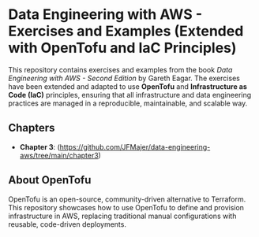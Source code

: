 # Data Engineering with AWS - Exercises and Examples (Extended with OpenTofu and IaC Principles)

This repository contains exercises and examples from the book *Data Engineering with AWS - Second Edition* by Gareth Eagar. The exercises have been extended and adapted to use **OpenTofu** and **Infrastructure as Code (IaC)** principles, ensuring that all infrastructure and data engineering practices are managed in a reproducible, maintainable, and scalable way.

## Chapters

- **Chapter 3**: (https://github.com/JFMajer/data-engineering-aws/tree/main/chapter3)
    

## About OpenTofu

OpenTofu is an open-source, community-driven alternative to Terraform. This repository showcases how to use OpenTofu to define and provision infrastructure in AWS, replacing traditional manual configurations with reusable, code-driven deployments.

